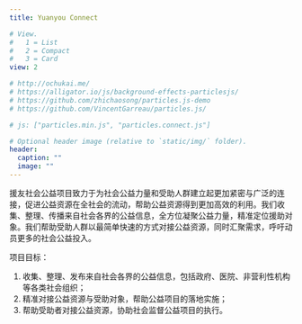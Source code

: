 ```yaml
---
title: Yuanyou Connect

# View.
#   1 = List
#   2 = Compact
#   3 = Card
view: 2

# http://ochukai.me/
# https://alligator.io/js/background-effects-particlesjs/
# https://github.com/zhichaosong/particles.js-demo
# https://github.com/VincentGarreau/particles.js/

# js: ["particles.min.js", "particles.connect.js"]

# Optional header image (relative to `static/img/` folder).
header:
  caption: ""
  image: ""
---
```

援友社会公益项目致力于为社会公益力量和受助人群建立起更加紧密与广泛的连接，促进公益资源在全社会的流动，帮助公益资源得到更加高效的利用。我们收集、整理、传播来自社会各界的公益信息，全方位凝聚公益力量，精准定位援助对象。我们帮助受助人群以最简单快速的方式对接公益资源，同时汇聚需求，呼吁动员更多的社会公益投入。

项目目标：

1. 收集、整理、发布来自社会各界的公益信息，包括政府、医院、非营利性机构等各类社会组织；
2. 精准对接公益资源与受助对象，帮助公益项目的落地实施；
3. 帮助受助者对接公益资源，协助社会监督公益项目的执行。